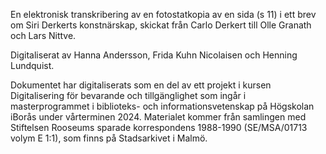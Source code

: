 En elektronisk transkribering av en fotostatkopia av en sida (s 11) i ett brev om Siri Derkerts konstnärskap, skickat från Carlo Derkert till Olle Granath och Lars Nittve.

Digitaliserat av Hanna Andersson, Frida Kuhn Nicolaisen och Henning Lundquist.

Dokumentet har digitaliserats som en del av ett projekt i kursen Digitalisering för bevarande och tillgänglighet som ingår i masterprogrammet i biblioteks- och informationsvetenskap på Högskolan iBorås under vårterminen 2024. Materialet kommer från samlingen med Stiftelsen Rooseums sparade korrespondens 1988-1990 (SE/MSA/01713 volym E 1:1), som finns på Stadsarkivet i Malmö.